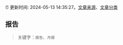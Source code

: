 :alarm_clock: 更新时间: 2024-05-13 14:35:27。[文章来源](/README.md)、[文章分类](/TAGS.md)

## 报告


> 关键字：`报告`、`月报`




